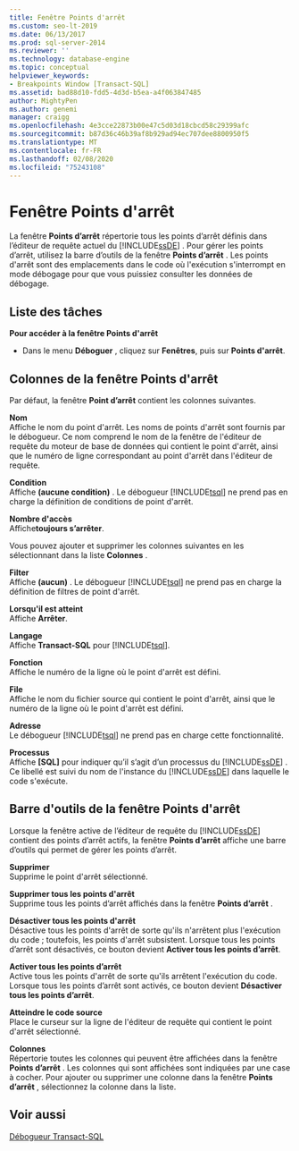 ```yaml
---
title: Fenêtre Points d'arrêt
ms.custom: seo-lt-2019
ms.date: 06/13/2017
ms.prod: sql-server-2014
ms.reviewer: ''
ms.technology: database-engine
ms.topic: conceptual
helpviewer_keywords:
- Breakpoints Window [Transact-SQL]
ms.assetid: bad88d10-fdd5-4d3d-b5ea-a4f063847485
author: MightyPen
ms.author: genemi
manager: craigg
ms.openlocfilehash: 4e3cce22873b00e47c5d03d18cbcd58c29399afc
ms.sourcegitcommit: b87d36c46b39af8b929ad94ec707dee8800950f5
ms.translationtype: MT
ms.contentlocale: fr-FR
ms.lasthandoff: 02/08/2020
ms.locfileid: "75243108"
---
```

# <a name="breakpoints-window"></a>Fenêtre Points d'arrêt
  La fenêtre **Points d’arrêt** répertorie tous les points d’arrêt définis dans l’éditeur de requête actuel du [!INCLUDE[ssDE](../../includes/ssde-md.md)] . Pour gérer les points d’arrêt, utilisez la barre d’outils de la fenêtre **Points d’arrêt** . Les points d'arrêt sont des emplacements dans le code où l'exécution s'interrompt en mode débogage pour que vous puissiez consulter les données de débogage.  
  
## <a name="task-list"></a>Liste des tâches  
 **Pour accéder à la fenêtre Points d'arrêt**  
  
-   Dans le menu **Déboguer** , cliquez sur **Fenêtres**, puis sur **Points d'arrêt**.  
  
## <a name="breakpoints-window-columns"></a>Colonnes de la fenêtre Points d'arrêt  
 Par défaut, la fenêtre **Point d’arrêt** contient les colonnes suivantes.  
  
 **Nom**  
 Affiche le nom du point d'arrêt. Les noms de points d'arrêt sont fournis par le débogueur. Ce nom comprend le nom de la fenêtre de l'éditeur de requête du moteur de base de données qui contient le point d'arrêt, ainsi que le numéro de ligne correspondant au point d'arrêt dans l'éditeur de requête.  
  
 **Condition**  
 Affiche **(aucune condition)** . Le débogueur [!INCLUDE[tsql](../../includes/tsql-md.md)] ne prend pas en charge la définition de conditions de point d'arrêt.  
  
 **Nombre d'accès**  
 Affiche**toujours s’arrêter**.  
  
 Vous pouvez ajouter et supprimer les colonnes suivantes en les sélectionnant dans la liste **Colonnes** .  
  
 **Filter**  
 Affiche **(aucun)** . Le débogueur [!INCLUDE[tsql](../../includes/tsql-md.md)] ne prend pas en charge la définition de filtres de point d'arrêt.  
  
 **Lorsqu'il est atteint**  
 Affiche **Arrêter**.  
  
 **Langage**  
 Affiche **Transact-SQL** pour [!INCLUDE[tsql](../../includes/tsql-md.md)].  
  
 **Fonction**  
 Affiche le numéro de la ligne où le point d'arrêt est défini.  
  
 **File**  
 Affiche le nom du fichier source qui contient le point d'arrêt, ainsi que le numéro de la ligne où le point d'arrêt est défini.  
  
 **Adresse**  
 Le débogueur [!INCLUDE[tsql](../../includes/tsql-md.md)] ne prend pas en charge cette fonctionnalité.  
  
 **Processus**  
 Affiche **[SQL]** pour indiquer qu’il s’agit d’un processus du [!INCLUDE[ssDE](../../includes/ssde-md.md)] . Ce libellé est suivi du nom de l'instance du [!INCLUDE[ssDE](../../includes/ssde-md.md)] dans laquelle le code s'exécute.  
  
## <a name="breakpoints-window-toolbar"></a>Barre d'outils de la fenêtre Points d'arrêt  
 Lorsque la fenêtre active de l’éditeur de requête du [!INCLUDE[ssDE](../../includes/ssde-md.md)] contient des points d’arrêt actifs, la fenêtre **Points d’arrêt** affiche une barre d’outils qui permet de gérer les points d’arrêt.  
  
 **Supprimer**  
 Supprime le point d'arrêt sélectionné.  
  
 **Supprimer tous les points d'arrêt**  
 Supprime tous les points d’arrêt affichés dans la fenêtre **Points d’arrêt** .  
  
 **Désactiver tous les points d'arrêt**  
 Désactive tous les points d'arrêt de sorte qu'ils n'arrêtent plus l'exécution du code ; toutefois, les points d'arrêt subsistent. Lorsque tous les points d’arrêt sont désactivés, ce bouton devient **Activer tous les points d’arrêt**.  
  
 **Activer tous les points d’arrêt**  
 Active tous les points d'arrêt de sorte qu'ils arrêtent l'exécution du code. Lorsque tous les points d’arrêt sont activés, ce bouton devient **Désactiver tous les points d’arrêt**.  
  
 **Atteindre le code source**  
 Place le curseur sur la ligne de l'éditeur de requête qui contient le point d'arrêt sélectionné.  
  
 **Colonnes**  
 Répertorie toutes les colonnes qui peuvent être affichées dans la fenêtre **Points d’arrêt** . Les colonnes qui sont affichées sont indiquées par une case à cocher. Pour ajouter ou supprimer une colonne dans la fenêtre **Points d’arrêt** , sélectionnez la colonne dans la liste.  
  
## <a name="see-also"></a>Voir aussi  
 [Débogueur Transact-SQL](transact-sql-debugger.md)  
